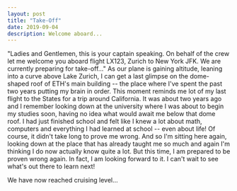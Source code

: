 ```yaml
---
layout: post
title: "Take-Off"
date: 2019-09-04
description: Welcome aboard...
---
```


"Ladies and Gentlemen, this is your captain speaking. On behalf of the crew let me welcome you aboard flight LX123, Zurich to New York JFK. We are currently preparing for take-off..."
As our plane is gaining altitude, leaning into a curve above Lake Zurich, I can get a last glimpse on the dome-shaped roof of ETH's main building -- the place where I've spent the past two years putting my brain in order. This moment reminds me lot of my last flight to the States for a trip around California. It was about two years ago and I remember looking down at the university where I was about to begin my studies soon, having no idea what would await me below that dome roof. I had just finished school and felt like I knew a lot about math, computers and everything I had learned at school -- even about life! Of course, it didn't take long to prove me wrong. And so I'm sitting here again, looking down at the place that has already taught me so much and again I'm thinking I do now actually know quite a lot. But this time, I am prepared to be proven wrong again. In fact, I am looking forward to it. I can't wait to see what's out there to learn next!

We have now reached cruising level...
